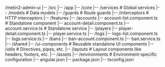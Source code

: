 /metin2-admin-ui
|-- /src
    |-- /app
        |-- /core
            |-- /services                     # Global services
            |-- /models                       # Data models
            |-- /guards                       # Route guards
            |-- /interceptors                 # HTTP interceptors
        |-- /features
            |-- /accounts
                |-- account-list.component.ts # Standalone component
                |-- account-detail.component.ts
                |-- account.service.ts        # Standalone service
            |-- /players
                |-- player-detail.component.ts
                |-- player.service.ts
            |-- /logs
                |-- logs-list.component.ts
                |-- logs.service.ts
            |-- /bans
                |-- ban-account.component.ts
                |-- ban.service.ts
        |-- /shared
            |-- /ui-components                # Reusable standalone UI components
            |-- /utils                        # Directives, pipes, etc.
        |-- /layouts                          # Layout components like headers, footers, etc.
    |-- /assets
    |-- /environments                        # Environment-specific configuration
|-- angular.json
|-- package.json
|-- tsconfig.json
